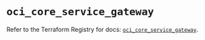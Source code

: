 # `oci_core_service_gateway`

Refer to the Terraform Registry for docs: [`oci_core_service_gateway`](https://registry.terraform.io/providers/oracle/oci/7.19.0/docs/resources/core_service_gateway).
